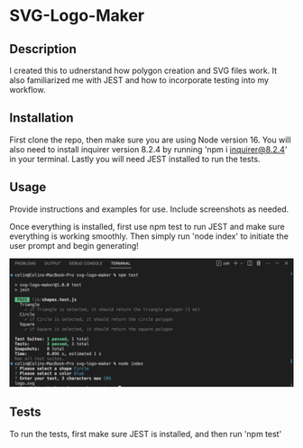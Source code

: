 # SVG-Logo-Maker

## Description

I created this to udnerstand how polygon creation and SVG files work. It also familiarized me with JEST and how to incorporate testing into my workflow.

## Installation

First clone the repo, then make sure you are using Node version 16. You will also need to install inquirer version 8.2.4 by running 'npm i inquirer@8.2.4' in your terminal. Lastly you will need JEST installed to run the tests.

## Usage

Provide instructions and examples for use. Include screenshots as needed.

Once everything is installed, first use npm test to run JEST and make sure everything is working smoothly. Then simply run 'node index' to initiate the user prompt and begin generating!

![alt text](/svg-logo-maker-screenshot.png)

## Tests

To run the tests, first make sure JEST is installed, and then run 'npm test'